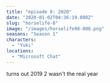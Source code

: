 ```yaml
---
title: "episode 8: 2020"
date: "2020-01-02T04:36:19.000Z"
slug: "horselife-8"
image: "/images/horselife98-008.png"
seasons: "Season 1"
characters:
  - "Yuki"
locations:
  - "Microsoft Chat"
---
```


turns out 2019 2 wasn't the real year

